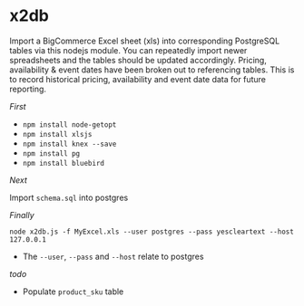 ﻿# x2db

Import a BigCommerce Excel sheet (xls) into corresponding PostgreSQL tables via this nodejs module. You can repeatedly import newer spreadsheets and the tables should be updated accordingly. Pricing, availability & event dates have been broken out to referencing tables. This is to record historical pricing, availability and event date data for future reporting.

*First*
- `npm install node-getopt`
- `npm install xlsjs`
- `npm install knex --save`
- `npm install pg`
- `npm install bluebird`

*Next*

Import `schema.sql` into postgres

*Finally*

`node x2db.js -f MyExcel.xls --user postgres --pass yescleartext --host 127.0.0.1`

- The `--user`, `--pass` and `--host` relate to postgres  

*todo*
- Populate `product_sku` table
